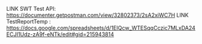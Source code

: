 LINK SWT Test API: https://documenter.getpostman.com/view/32802373/2sA2xiWC7H
LINK TestReportTemp : https://docs.google.com/spreadsheets/d/1EIQcw_WTESqqCczic7MLxDA24ECJI1Udz-zA9f-eNTk/edit#gid=215943814
